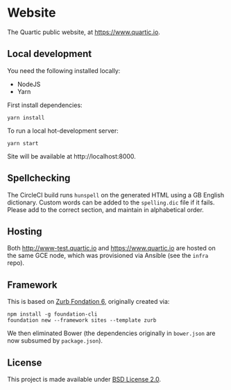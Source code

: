 # Website

The Quartic public website, at https://www.quartic.io.

## Local development

You need the following installed locally:

- NodeJS
- Yarn

First install dependencies:

```
yarn install
```

To run a local hot-development server:

```
yarn start
```

Site will be available at http://localhost:8000.


## Spellchecking

The CircleCI build runs `hunspell` on the generated HTML using a GB English dictionary.  Custom words can be added to
the `spelling.dic` file if it fails.  Please add to the correct section, and maintain in alphabetical order.

## Hosting

Both http://www-test.quartic.io and https://www.quartic.io are hosted on the same GCE node, which was provisioned
via Ansible (see the `infra` repo).


## Framework

This is based on [Zurb Fondation 6](http://foundation.zurb.com/sites/download.html/), originally created via:

```
npm install -g foundation-cli
foundation new --framework sites --template zurb
```

We then eliminated Bower (the dependencies originally in `bower.json` are now subsumed by `package.json`).


## License

This project is made available under [BSD License 2.0](https://github.com/quartictech/website/blob/develop/LICENSE).
